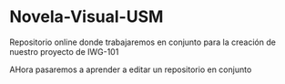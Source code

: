 # Novela-Visual-USM
Repositorio online donde trabajaremos en conjunto para la creación de nuestro proyecto de IWG-101

AHora pasaremos a aprender a editar un repositorio en conjunto 